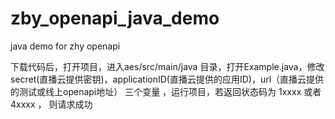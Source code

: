 # zby_openapi_java_demo
java demo for zhy openapi



下载代码后，打开项目，进入aes/src/main/java 目录，打开Example.java，修改secret(直播云提供密钥)，applicationID(直播云提供的应用ID)，url（直播云提供的测试或线上openapi地址） 三个变量 ，运行项目，若返回状态码为 1xxxx 或者  4xxxx ， 则请求成功
